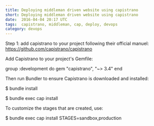 ```yaml
---
title: Deploying middleman driven website using capistrano
short: Deploying middleman driven website using capistrano
date:  2016-04-04 20:17 UTC
tags:  capistrano, middleman, cap, deploy, devops
category: devops
--- 
```


Step 1: add capistrano to your project following their official manuel:
https://github.com/capistrano/capistrano

Add Capistrano to your project's Gemfile:

group :development do
  gem "capistrano", "~> 3.4"
end

Then run Bundler to ensure Capistrano is downloaded and installed:

$ bundle install

$ bundle exec cap install

To customize the stages that are created, use:

$ bundle exec cap install STAGES=sandbox,production